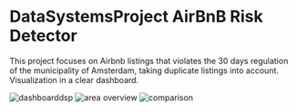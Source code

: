 # DataSystemsProject AirBnB Risk Detector
This project focuses on Airbnb listings that violates the 30 days regulation of the municipality of Amsterdam, taking duplicate listings into account. Visualization in a clear dashboard.

![dashboarddsp](https://user-images.githubusercontent.com/22812554/52121629-9315d000-2620-11e9-8701-bf36ddeb42be.PNG)
![area overview](https://user-images.githubusercontent.com/22812554/52121806-23ecab80-2621-11e9-9b0a-07b0faaea358.PNG)
![comparison](https://user-images.githubusercontent.com/22812554/52121809-23ecab80-2621-11e9-8fa2-921227ce79af.PNG)
